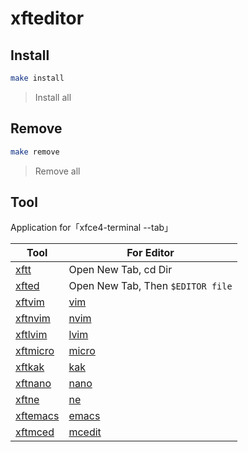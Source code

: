 
# xfteditor

## Install

``` sh
make install
```

> Install all

## Remove

``` sh
make remove
```

> Remove all


## Tool

Application for「xfce4-terminal --tab」

| Tool | For Editor |
| --- | --- |
| [xftt](xftt) | Open New Tab, cd Dir |
| [xfted](xfted) | Open New Tab, Then `$EDITOR file`  |
| [xftvim](xftvim) | [vim](https://www.vim.org/) |
| [xftnvim](xfntvim) | [nvim](https://neovim.io/) |
| [xftlvim](xftlvim) | [lvim](https://github.com/ChristianChiarulli/LunarVim) |
| [xftmicro](xftmicro) | [micro](https://micro-editor.github.io/) |
| [xftkak](xftkak) | [kak](https://kakoune.org/) |
| [xftnano](xftnano) | [nano](https://www.nano-editor.org/) |
| [xftne](xftne) | [ne](http://ne.di.unimi.it/) |
| [xftemacs](xftemacs) | [emacs](https://www.gnu.org/software/emacs/) |
| [xftmced](xftmced) | [mcedit](https://midnight-commander.org/) |
